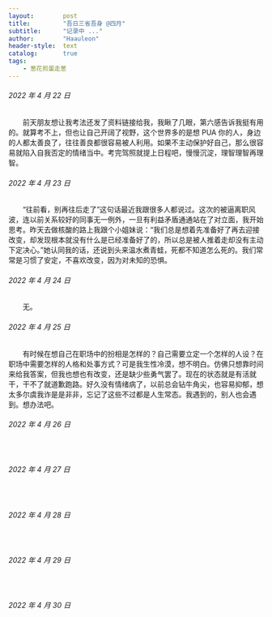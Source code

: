 ```yaml
---
layout:        post
title:         "吾日三省吾身 @四月"
subtitle:      "记录中 ..."
author:        "Haauleon"
header-style:  text
catalog:       true
tags:
    - 葱花煎蛋走葱
---
```


###### 2022 年 4 月 22 日
&emsp;&emsp;前天朋友想让我考法还发了资料链接给我，我瞅了几眼，第六感告诉我挺有用的。就算考不上，但也让自己开阔了视野，这个世界多的是想 PUA 你的人，身边的人都太善良了，往往善良都很容易被人利用。如果不主动保护好自己，那么很容易就陷入自我否定的情绪当中。考完驾照就提上日程吧，慢慢沉淀，理智理智再理智。

###### 2022 年 4 月 23 日
&emsp;&emsp;“往前看，别再往后走了”这句话最近我跟很多人都说过。这次的被逼离职风波，连以前关系较好的同事无一例外，一旦有利益矛盾通通站在了对立面，我开始思考。昨天去做核酸的路上我跟个小姐妹说：“我们总是想着先准备好了再去迎接改变，却发现根本就没有什么是已经准备好了的，所以总是被人推着走却没有主动下定决心。”她认同我的话，还说到头来温水煮青蛙，死都不知道怎么死的。我们常常是习惯了安定，不喜欢改变，因为对未知的恐惧。

###### 2022 年 4 月 24 日
&emsp;&emsp;无。

###### 2022 年 4 月 25 日
&emsp;&emsp;有时候在想自己在职场中的扮相是怎样的？自己需要立定一个怎样的人设？在职场中需要怎样的人格和处事方式？可是我生性冷漠，想不明白。仿佛只想靠时间来给我答案，但我也想也有改变，还是缺少些勇气罢了。现在的状态就是有活就干，干不了就道歉跑路。好久没有情绪病了，以前总会钻牛角尖，也容易抑郁，想太多尔虞我诈是是非非，忘记了这些不过都是人生常态。我遇到的，别人也会遇到。想办法吧。

###### 2022 年 4 月 26 日
&emsp;&emsp;

###### 2022 年 4 月 27 日
&emsp;&emsp;

###### 2022 年 4 月 28 日
&emsp;&emsp;

###### 2022 年 4 月 29 日
&emsp;&emsp;

###### 2022 年 4 月 30 日
&emsp;&emsp;